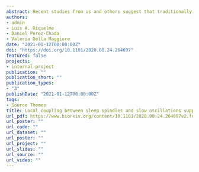 ```yaml
---
abstract: Recent studies from us and others suggest that traditionally declarative structures (e.g., hippocampus) mediate some aspects of the encoding and consolidation of procedural memories. This evidence points to the existence of converging physiological pathways across memory systems. Here, we examined whether the coupling between slow oscillations (SO) and spindles, a mechanism well established in the consolidation of declarative memories, is relevant for the stabilization of human motor memories. To this aim, we conducted an EEG study in which we quantified various parameters of these oscillations during a night of sleep that took place immediately after learning a visuomotor adaptation task. We hypothesized that if this coupling is instrumental to motor memory consolidation then spindles locked to the active phase of a slow oscillation would predict long-term memory. We found that visuomotor adaptation increased the overall density of fast (≥12 Hz) but not slow (<12Hz) spindles during NREM3. This modulation was manifested rather locally, over the hemisphere contralateral to the trained hand. Although motor learning did not affect the density of SOs, it substantially enhanced the number of fast spindles locked to the active phase of SOs. The fact that only coupled spindles of the left hemisphere predicted long-term memory overnight, points to the precise phase relationship between these oscillations as a fundamental signature of motor memory consolidation. Our work provides evidence in favor of a common mechanism at the basis of the stabilization of declarative and non-declarative memories.
authors:
- admin
- Luis A. Riquelme
- Daniel Perez-Chada
- Valeria Della Maggiore
date: "2021-01-12T00:00:00Z"
doi: "https://doi.org/10.1101/2020.08.24.264697"
featured: false
projects:
- internal-project
publication: ""
publication_short: ""
publication_types:
- "3"
publishDate: "2021-01-12T00:00:00Z"
tags:
- Source Themes
title: Local coupling between sleep spindles and slow oscillations supports the stabilization of motor memories
url_pdf: https://www.biorxiv.org/content/10.1101/2020.08.24.264697v2.full.pdf+html
url_poster: ""
url_code: ""
url_dataset: ""
url_poster: ""
url_project: ""
url_slides: ""
url_source: ""
url_video: ""
---
```

